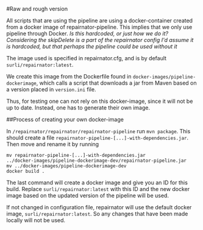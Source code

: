 #Raw and rough version

All scripts that are using the pipeline are using a docker-container
created from a docker image of repairnator-pipeline. This implies that
we only use pipeline through Docker. *Is this hardcoded, or just how we
do it? Considering the skipDelete is a part of the repairnator config
I'd assume it is hardcoded, but that perhaps the pipeline could be
used without it*

The image used is specified in repairnator.cfg, and is by default
```surli/repairnator:latest```.

We create this image from the Dockerfile found in
```docker-images/pipeline-dockerimage```, which calls a script that
downloads a jar from Maven based on a version placed in
```version.ini``` file.

Thus, for testing one can not rely on this docker-image, since it will
not be up to date. Instead, one has to generate their own image.

##Process of creating your own docker-image

In ```/repairnator/repairnator/repairnator-pipeline``` run ```mvn
package```. This should create a file
```repairnator-pipeline-[...]-with-dependencies.jar```. Then move and
rename it by running
```
mv repairnator-pipeline-[...]-with-dependencies.jar
../docker-images/pipeline-dockerimage-dev/repairnator-pipeline.jar
mv ../docker-images/pipeline-dockerimage-dev
docker build .
```

The last command will create a docker image and give you an ID for
this build. Replace ```surli/repairnator:latest``` with this ID and
the new docker image based on the updated version of the pipeline will
be used.

If not changed in configuration file, repairnator will use the default
docker image, ```surli/repairnator:latest```. So any changes that have
been made locally will not be used.
